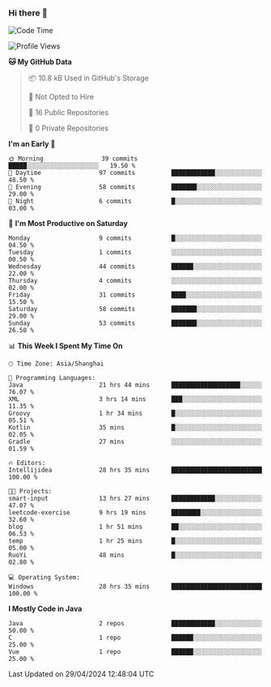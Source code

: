 ### Hi there 👋
<!--START_SECTION:waka-->
![Code Time](http://img.shields.io/badge/Code%20Time-296%20hrs%2051%20mins-blue)

![Profile Views](http://img.shields.io/badge/Profile%20Views-0-blue)

**🐱 My GitHub Data** 

> 📦 10.8 kB Used in GitHub's Storage 
 > 
> 🚫 Not Opted to Hire
 > 
> 📜 16 Public Repositories 
 > 
> 🔑 0 Private Repositories 
 > 
**I'm an Early 🐤** 

```text
🌞 Morning                39 commits          █████░░░░░░░░░░░░░░░░░░░░   19.50 % 
🌆 Daytime                97 commits          ████████████░░░░░░░░░░░░░   48.50 % 
🌃 Evening                58 commits          ███████░░░░░░░░░░░░░░░░░░   29.00 % 
🌙 Night                  6 commits           █░░░░░░░░░░░░░░░░░░░░░░░░   03.00 % 
```
📅 **I'm Most Productive on Saturday** 

```text
Monday                   9 commits           █░░░░░░░░░░░░░░░░░░░░░░░░   04.50 % 
Tuesday                  1 commits           ░░░░░░░░░░░░░░░░░░░░░░░░░   00.50 % 
Wednesday                44 commits          ██████░░░░░░░░░░░░░░░░░░░   22.00 % 
Thursday                 4 commits           ░░░░░░░░░░░░░░░░░░░░░░░░░   02.00 % 
Friday                   31 commits          ████░░░░░░░░░░░░░░░░░░░░░   15.50 % 
Saturday                 58 commits          ███████░░░░░░░░░░░░░░░░░░   29.00 % 
Sunday                   53 commits          ███████░░░░░░░░░░░░░░░░░░   26.50 % 
```


📊 **This Week I Spent My Time On** 

```text
🕑︎ Time Zone: Asia/Shanghai

💬 Programming Languages: 
Java                     21 hrs 44 mins      ███████████████████░░░░░░   76.07 % 
XML                      3 hrs 14 mins       ███░░░░░░░░░░░░░░░░░░░░░░   11.35 % 
Groovy                   1 hr 34 mins        █░░░░░░░░░░░░░░░░░░░░░░░░   05.51 % 
Kotlin                   35 mins             █░░░░░░░░░░░░░░░░░░░░░░░░   02.05 % 
Gradle                   27 mins             ░░░░░░░░░░░░░░░░░░░░░░░░░   01.59 % 

🔥 Editors: 
Intellijidea             28 hrs 35 mins      █████████████████████████   100.00 % 

🐱‍💻 Projects: 
smart-input              13 hrs 27 mins      ████████████░░░░░░░░░░░░░   47.07 % 
leetcode-exercise        9 hrs 19 mins       ████████░░░░░░░░░░░░░░░░░   32.60 % 
blog                     1 hr 51 mins        ██░░░░░░░░░░░░░░░░░░░░░░░   06.53 % 
temp                     1 hr 25 mins        █░░░░░░░░░░░░░░░░░░░░░░░░   05.00 % 
RuoYi                    48 mins             █░░░░░░░░░░░░░░░░░░░░░░░░   02.80 % 

💻 Operating System: 
Windows                  28 hrs 35 mins      █████████████████████████   100.00 % 
```

**I Mostly Code in Java** 

```text
Java                     2 repos             ████████████░░░░░░░░░░░░░   50.00 % 
C                        1 repo              ██████░░░░░░░░░░░░░░░░░░░   25.00 % 
Vue                      1 repo              ██████░░░░░░░░░░░░░░░░░░░   25.00 % 
```




 Last Updated on 29/04/2024 12:48:04 UTC
<!--END_SECTION:waka-->
<!--
**0Cherish/0Cherish** is a ✨ _special_ ✨ repository because its `README.md` (this file) appears on your GitHub profile.

Here are some ideas to get you started:

- 🔭 I’m currently working on ...
- 🌱 I’m currently learning ...
- 👯 I’m looking to collaborate on ...
- 🤔 I’m looking for help with ...
- 💬 Ask me about ...
- 📫 How to reach me: ...
- 😄 Pronouns: ...
- ⚡ Fun fact: ...
-->
